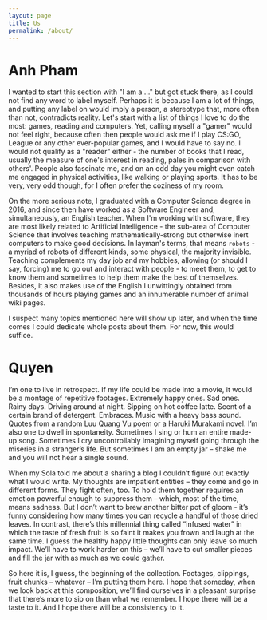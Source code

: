 ```yaml
---
layout: page
title: Us
permalink: /about/
---
```

# Anh Pham

I wanted to start this section with "I am a ..." but got stuck there, as I could not find any word to label myself. Perhaps it is because I am a lot of things, and putting any label on would imply a person, a stereotype that, more often than not, contradicts reality. Let's start with a list of things I love to do the most: games, reading and computers. Yet, calling myself a "gamer" would not feel right, because often then people would ask me if I play CS:GO, League or any other ever-popular games, and I would have to say no. I would not qualify as a "reader" either - the number of books that I read, usually the measure of one's interest in reading, pales in comparison with others'. People also fascinate me, and on an odd day you might even catch me engaged in physical activities, like walking or playing sports. It has to be very, very odd though, for I often prefer the coziness of my room.

On the more serious note, I graduated with a Computer Science degree in 2016, and since then have worked as a Software Engineer and, simultaneously, an English teacher. When I'm working with software, they are most likely related to Artificial Intelligence - the sub-area of Computer Science that involves teaching mathematically-strong but otherwise inert computers to make good decisions. In layman's terms, that means `robots` - a myriad of robots of different kinds, some physical, the majority invisible. Teaching complements my day job and my hobbies, allowing (or should I say, forcing) me to go out and interact with people - to meet them, to get to know them and sometimes to help them make the best of themselves. Besides, it also makes use of the English I unwittingly obtained from thousands of hours playing games and an innumerable number of animal wiki pages.

I suspect many topics mentioned here will show up later, and when the time comes I could dedicate whole posts about them. For now, this would suffice.

# Quyen

I’m one to live in retrospect. If my life could be made into a movie, it would be a montage of repetitive footages. Extremely happy ones. Sad ones. Rainy days. Driving around at night. Sipping on hot coffee latte. Scent of a certain brand of detergent. Embraces. Music with a heavy bass sound. Quotes from a random Luu Quang Vu poem or a Haruki Murakami novel. I’m also one to dwell in spontaneity. Sometimes I sing or hum an entire made-up song. Sometimes I cry uncontrollably imagining myself going through the miseries in a stranger’s life. But sometimes I am an empty jar – shake me and you will not hear a single sound.

When my Sola told me about a sharing a blog I couldn’t figure out exactly what I would write.  My thoughts are impatient entities – they come and go in different forms. They fight often, too. To hold them together requires an emotion powerful enough to suppress them – which, most of the time, means sadness. But I don’t want to brew another bitter pot of gloom - it’s funny considering how many times you can recycle a handful of those dried leaves. In contrast, there’s this millennial thing called “infused water” in which the taste of fresh fruit is so faint it makes you frown and laugh at the same time. I guess the healthy happy little thoughts can only leave so much impact. We’ll have to work harder on this – we’ll have to cut smaller pieces and fill the jar with as much as we could gather.

So here it is, I guess, the beginning of the collection. Footages, clippings, fruit chunks – whatever – I’m putting them here. I hope that someday, when we look back at this composition, we’ll find ourselves in a pleasant surprise that there’s more to sip on than what we remember. I hope there will be a taste to it. And I hope there will be a consistency to it.